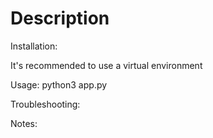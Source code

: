 # Description


Installation:

It's recommended to use a virtual environment

Usage:
python3 app.py

Troubleshooting:

Notes:
